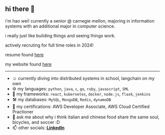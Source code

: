 ## hi there 👋

i'm hao wei! currently a senior @ carnegie mellon, majoring in information systems with an additional major in computer science.

i really just like building things and seeing things work.

actively recruting for full time roles in 2024! 

resume found [here](https://drive.google.com/file/d/1MA4zdFHC2UT0AXEiuCBTty71doW1M-db/view?usp=sharing)

my website found [here](https://fuhaowei.github.io)



---

- ☺️ currently diving into distributed systems in school, langchain on my own
- ⚙️ my languages: `python`, `java`, `c`, `go`, `ruby`, `javascript`, `SML`
- 🧰 my frameworks: `react`, `kubernetes`, `docker`, `node.js`, `flask`, `jenkins`
- 🛠️ my databases: `MySQL`, `MongoDB`, `Redis`, `dynamoDB`
- 📘 my certifications: AWS Developer Associate, AWS Cloud Certified Practioner
- 💬 ask me about why i think italian and chinese food share the same soul, bicycles, and soccer :D
- 📫 other socials:
  **[LinkedIn](https://www.linkedin.com/in/fuhaowei/)**
